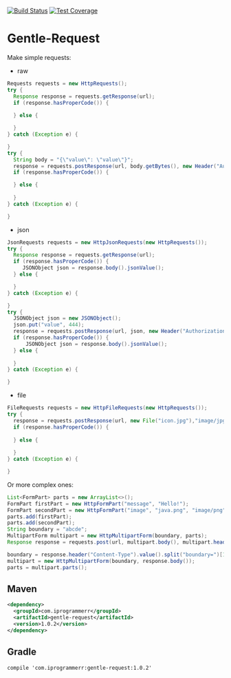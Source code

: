 [![Build Status](https://travis-ci.com/Iprogrammerr/Gentle-Request.svg?branch=development)](https://travis-ci.com/Iprogrammerr/Gentle-Request)
[![Test Coverage](https://codecov.io/gh/Iprogrammerr/Gentle-Request/branch/development/graphs/badge.svg)](https://codecov.io/gh/Iprogrammerr/Gentle-Request/branch/development)
# Gentle-Request
Make simple requests:
* raw
```java
Requests requests = new HttpRequests();
try {
  Response response = requests.getResponse(url);
  if (response.hasProperCode()) {
	
  } else {

  }
} catch (Exception e) {

}
try {
  String body = "{\"value\": \"value\"}";
  response = requests.postResponse(url, body.getBytes(), new Header("Authorization", "Secret"));
  if (response.hasProperCode()) {

  } else {
  
  }
} catch (Exception e) {

}
```
* json
```java
JsonRequests requests = new HttpJsonRequests(new HttpRequests());
try {
  Response response = requests.getResponse(url);
  if (response.hasProperCode()) {
     JSONObject json = response.body().jsonValue();
  } else {

  }
} catch (Exception e) {

}
try {
  JSONObject json = new JSONObject();
  json.put("value", 444);
  response = requests.postResponse(url, json, new Header("Authorization", "Secret"));
  if (response.hasProperCode()) {
      JSONObject json = response.body().jsonValue();
  } else {
  
  }
} catch (Exception e) {

}
```
* file
```java
FileRequests requests = new HttpFileRequests(new HttpRequests());
try {
  response = requests.postResponse(url, new File("icon.jpg"),"image/jpg", new Header("Authorization", "Secret"));
  if (response.hasProperCode()) {
      
  } else {
  
  }
} catch (Exception e) {

}
```
Or more complex ones:
```java
List<FormPart> parts = new ArrayList<>();
FormPart firstPart = new HttpFormPart("message", "Hello!");
FormPart secondPart = new HttpFormPart("image", "java.png", "image/png", binary);
parts.add(firstPart);
parts.add(secondPart);
String boundary = "abcde";
MultipartForm multipart = new HttpMultipartForm(boundary, parts);
Response response = requests.post(url, multipart.body(), multipart.header());

boundary = response.header("Content-Type").value().split("boundary=")[1];
multipart = new HttpMultipartForm(boundary, response.body());
parts = multipart.parts();
```
## Maven
```xml
<dependency>
  <groupId>com.iprogrammerr</groupId>
  <artifactId>gentle-request</artifactId>
  <version>1.0.2</version>
</dependency>
```
## Gradle
```
compile 'com.iprogrammerr:gentle-request:1.0.2'